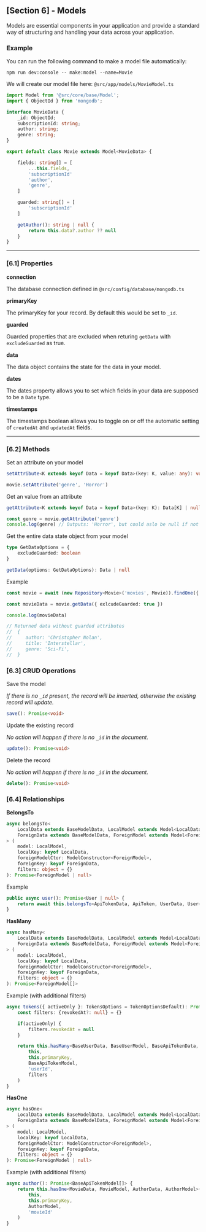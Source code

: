 ## [Section 6] - Models

Models are essential components in your application and provide a standard way of structuring and handling your data across your application. 

### Example

You can run the following command to make a model file automatically:

    npm run dev:console -- make:model --name=Movie

We will create our model file here: 
`@src/app/models/MovieModel.ts`
```ts
import Model from '@src/core/base/Model';
import { ObjectId } from 'mongodb';

interface MovieData {
    _id: ObjectId;
    subscriptionId: string;
    author: string;
    genre: string;
}

export default class Movie extends Model<MovieData> {

    fields: string[] = [
        ...this.fields,
        'subscriptionId'
        'author',
        'genre',
    ]

    guarded: string[] = [
        'subscriptionId'
    ]

    getAuthor(): string | null {
        return this.data?.author ?? null
    }
}
```

---

### [6.1] Properties 

**connection**

The database connection defined in `@src/config/database/mongodb.ts`

**primaryKey**

The primaryKey for your record. By default this would be set to `_id`.

**guarded**

Guarded properties that are excluded when returing `getData` with `excludeGuarded` as true. 

**data**

The data object contains the state for the data in your model.

**dates**

The dates property allows you to set which fields in your data are supposed to be a `Date` type.

**timestamps**

The timestamps boolean allows you to toggle on or off the automatic setting of `createdAt` and `updatedAt` fields.

---

### [6.2] Methods

Set an attribute on your model

```ts
setAttribute<K extends keyof Data = keyof Data>(key: K, value: any): void
```

```ts
movie.setAttribute('genre', 'Horror')
```

Get an value from an attribute

```ts
getAttribute<K extends keyof Data = keyof Data>(key: K): Data[K] | null
```
```ts
const genre = movie.getAttribute('genre')
console.log(genre) // Outputs: 'Horror', but could aslo be null if not set
```

Get the entire data state object from your model

```ts
type GetDataOptions = {
    excludeGuarded: boolean
}
```

```ts
getData(options: GetDataOptions): Data | null
```

Example

```ts
const movie = await (new Repository<Movie>('movies', Movie)).findOne({ author: 'Christopher Nolan' })

const movieData = movie.getData({ exlcudeGuarded: true })

console.log(movieData)

// Returned data without guarded attributes
//  {
//     author: 'Christopher Nolan',
//     title: 'Interstellar',
//     genre: 'Sci-Fi',
//  }

```

### [6.3] CRUD Operations

Save the model 

*If there is no `_id` present, the record will be inserted, otherwise the existing record will update.*

```ts
save(): Promise<void>
```

Update the existing record

*No action will happen if there is no `_id` in the document.*


```ts
update(): Promise<void>
```

Delete the record

*No action will happen if there is no `_id` in the document.*

```ts
delete(): Promise<void>
```

### [6.4] Relationships


**BelongsTo**

```ts
async belongsTo<
    LocalData extends BaseModelData, LocalModel extends Model<LocalData>,
    ForeignData extends BaseModelData, ForeignModel extends Model<ForeignData>
> (
    model: LocalModel,
    localKey: keyof LocalData,
    foreignModelCtor: ModelConstructor<ForeignModel>,
    foreignKey: keyof ForeignData,
    filters: object = {}
): Promise<ForeignModel | null> 
``` 

Example

```ts
public async user(): Promise<User | null> {
    return await this.belongsTo<ApiTokenData, ApiToken, UserData, User>(this, 'userId', User, new User().primaryKey);
}   
```


**HasMany**


```ts
async hasMany<
    LocalData extends BaseModelData, LocalModel extends Model<LocalData>,
    ForeignData extends BaseModelData, ForeignModel extends Model<ForeignData>
> (
    model: LocalModel,
    localKey: keyof LocalData,
    foreignModelCtor: ModelConstructor<ForeignModel>,
    foreignKey: keyof ForeignData,
    filters: object = {}
): Promise<ForeignModel[]>
```

Example (with additional filters)

```ts
async tokens({ activeOnly }: TokensOptions = TokenOptionsDefault): Promise<BaseApiTokenModel[]> {
    const filters: {revokedAt?: null} = {}

    if(activeOnly) {
        filters.revokedAt = null
    }

    return this.hasMany<BaseUserData, BaseUserModel, BaseApiTokenData, BaseApiTokenModel>(
        this,
        this.primaryKey,
        BaseApiTokenModel,
        'userId',
        filters
    )
}

```

**HasOne**

```ts
async hasOne<
    LocalData extends BaseModelData, LocalModel extends Model<LocalData>,
    ForeignData extends BaseModelData, ForeignModel extends Model<ForeignData>
> (
    model: LocalModel,
    localKey: keyof LocalData,
    foreignModelCtor: ModelConstructor<ForeignModel>,
    foreignKey: keyof ForeignData,
    filters: object = {}
): Promise<ForeignModel | null> 
```

Example (with additional filters)

```ts
async author(): Promise<BaseApiTokenModel[]> {
    return this.hasOne<MovieData, MovieModel, AuthorData, AuthorModel>(
        this,
        this.primaryKey,
        AuthorModel,
        'movieId'
    )
}

```